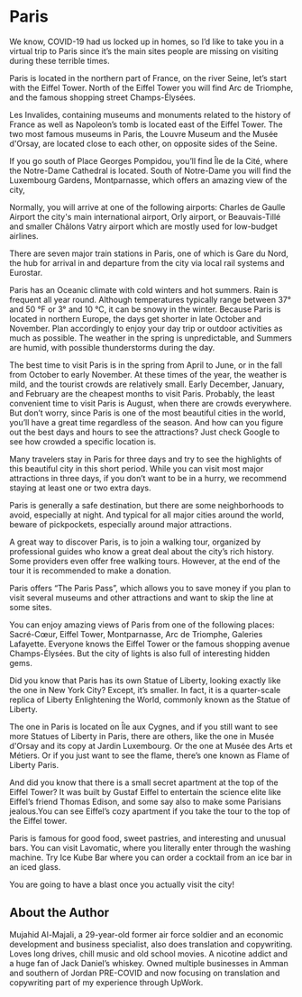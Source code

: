 # Paris

We know, COVID-19 had us locked up in homes, so I’d like to take you in a
virtual trip to Paris since it’s the main sites people are missing on visiting
during these terrible times.

Paris is located in the northern part of France, on the river Seine, let’s start
with the Eiffel Tower. North of the Eiffel Tower you will find Arc de Triomphe,
and the famous shopping street Champs-Élysées.

Les Invalides, containing museums and monuments related to the history of France
as well as Napoleon’s tomb is located east of the Eiffel Tower. The two most
famous museums in Paris, the Louvre Museum and the Musée d'Orsay, are located
close to each other, on opposite sides of the Seine.

If you go south of Place Georges Pompidou, you’ll find Île de la Cité, where the
Notre-Dame Cathedral is located. South of Notre-Dame you will find the
Luxembourg Gardens, Montparnasse, which offers an amazing view of the city,

Normally, you will arrive at one of the following airports: Charles de Gaulle
Airport the city's main international airport, Orly airport, or Beauvais-Tillé
and smaller Châlons Vatry airport which are mostly used for low-budget airlines.

There are seven major train stations in Paris, one of which is Gare du Nord, the
hub for arrival in and departure from the city via local rail systems and
Eurostar.

Paris has an Oceanic climate with cold winters and hot summers. Rain is frequent
all year round. Although temperatures typically range between 37° and 50 °F or
3° and 10 °C, it can be snowy in the winter. Because Paris is located in
northern Europe, the days get shorter in late October and November. Plan
accordingly to enjoy your day trip or outdoor activities as much as possible.
The weather in the spring is unpredictable, and Summers are humid, with possible
thunderstorms during the day.

The best time to visit Paris is in the spring from April to June, or in the fall
from October to early November. At these times of the year, the weather is mild,
and the tourist crowds are relatively small. Early December, January, and
February are the cheapest months to visit Paris. Probably, the least convenient
time to visit Paris is August, when there are crowds everywhere. But don’t
worry, since Paris is one of the most beautiful cities in the world, you’ll have
a great time regardless of the season. And how can you figure out the best days
and hours to see the attractions? Just check Google to see how crowded a
specific location is.

Many travelers stay in Paris for three days and try to see the highlights of
this beautiful city in this short period. While you can visit most major
attractions in three days, if you don’t want to be in a hurry, we recommend
staying at least one or two extra days.

Paris is generally a safe destination, but there are some neighborhoods to
avoid, especially at night. And typical for all major cities around the world,
beware of pickpockets, especially around major attractions.

A great way to discover Paris, is to join a walking tour, organized by
professional guides who know a great deal about the city’s rich history. Some
providers even offer free walking tours. However, at the end of the tour it is
recommended to make a donation.

Paris offers “The Paris Pass”, which allows you to save money if you plan to
visit several museums and other attractions and want to skip the line at some
sites.

You can enjoy amazing views of Paris from one of the following places:
Sacré-Cœur, Eiffel Tower, Montparnasse, Arc de Triomphe, Galeries Lafayette.
Everyone knows the Eiffel Tower or the famous shopping avenue Champs-Élysées.
But the city of lights is also full of interesting hidden gems.

Did you know that Paris has its own Statue of Liberty, looking exactly like the
one in New York City? Except, it’s smaller. In fact, it is a quarter-scale
replica of Liberty Enlightening the World, commonly known as the Statue of
Liberty.

The one in Paris is located on Île aux Cygnes, and if you still want to see more
Statues of Liberty in Paris, there are others, like the one in Musée d'Orsay and
its copy at Jardin Luxembourg. Or the one at Musée des Arts et Métiers. Or if
you just want to see the flame, there’s one known as Flame of Liberty Paris.

And did you know that there is a small secret apartment at the top of the Eiffel
Tower? It was built by Gustaf Eiffel to entertain the science elite like
Eiffel’s friend Thomas Edison, and some say also to make some Parisians
jealous.You can see Eiffel’s cozy apartment if you take the tour to the top of
the Eiffel tower.

Paris is famous for good food, sweet pastries, and interesting and unusual bars.
You can visit Lavomatic, where you literally enter through the washing machine.
Try Ice Kube Bar where you can order a cocktail from an ice bar in an iced
glass.

You are going to have a blast once you actually visit the city!

## About the Author

Mujahid Al-Majali, a 29-year-old former air force soldier and an economic
development and business specialist, also does translation and copywriting.
Loves long drives, chill music and old school movies. A nicotine addict and a
huge fan of Jack Daniel’s whiskey. Owned multiple businesses in Amman and
southern of Jordan PRE-COVID and now focusing on translation and copywriting
part of my experience through UpWork.
